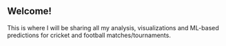 ## Welcome!

This is where I will be sharing all my analysis, visualizations and ML-based predictions for cricket and football matches/tournaments.